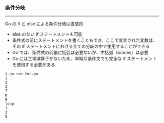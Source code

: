 ### 条件分岐

---

Go の if と else による条件分岐は直感的

- else のない if ステートメントも可能
- 条件式の前にステートメントを書くこともでき、ここで宣言された変数は、その if ステートメントにおける全ての分岐の中で使用することができる
- Go では、条件式の前後に括弧は必要ないが、中括弧（braces）は必要
- Go には三項演算子がないため、単純な条件文でも完全な if ステートメントを使用する必要がある

```
$ go run for.go
1
2
3
7
8
9
loop
1
3
5
```
